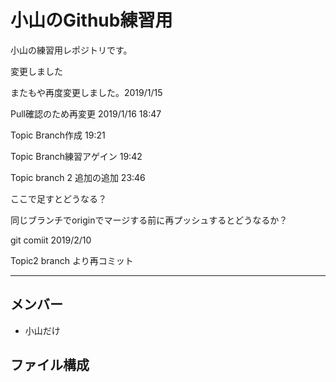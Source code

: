 
# 小山のGithub練習用
小山の練習用レポジトリです。

変更しました

またもや再度変更しました。2019/1/15

Pull確認のため再変更 2019/1/16 18:47

Topic Branch作成 19:21

Topic Branch練習アゲイン  19:42

Topic branch 2 追加の追加 23:46

ここで足すとどうなる？

同じブランチでoriginでマージする前に再プッシュするとどうなるか？

git comiit 2019/2/10

Topic2 branch より再コミット

---

## メンバー
* 小山だけ

## ファイル構成
